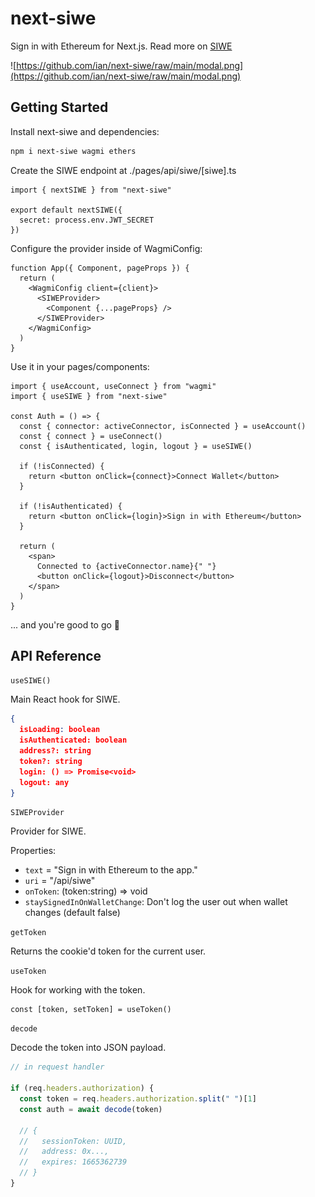 # next-siwe

Sign in with Ethereum for Next.js. Read more on [SIWE](https://github.com/spruceid/siwe)

![https://github.com/ian/next-siwe/raw/main/modal.png](https://github.com/ian/next-siwe/raw/main/modal.png)

## Getting Started

Install next-siwe and dependencies:

```sh
npm i next-siwe wagmi ethers
```

Create the SIWE endpoint at ./pages/api/siwe/[siwe].ts

```tsx
import { nextSIWE } from "next-siwe"

export default nextSIWE({
  secret: process.env.JWT_SECRET
})
```

Configure the provider inside of WagmiConfig:

```tsx
function App({ Component, pageProps }) {
  return (
    <WagmiConfig client={client}>
      <SIWEProvider>
        <Component {...pageProps} />
      </SIWEProvider>
    </WagmiConfig>
  )
}
```

Use it in your pages/components:

```tsx
import { useAccount, useConnect } from "wagmi"
import { useSIWE } from "next-siwe"

const Auth = () => {
  const { connector: activeConnector, isConnected } = useAccount()
  const { connect } = useConnect()
  const { isAuthenticated, login, logout } = useSIWE()

  if (!isConnected) {
    return <button onClick={connect}>Connect Wallet</button>
  }

  if (!isAuthenticated) {
    return <button onClick={login}>Sign in with Ethereum</button>
  }

  return (
    <span>
      Connected to {activeConnector.name}{" "}
      <button onClick={logout}>Disconnect</button>
    </span>
  )
}
```

... and you're good to go 🎉

## API Reference

`useSIWE()`

Main React hook for SIWE.

```json
{
  isLoading: boolean
  isAuthenticated: boolean
  address?: string
  token?: string
  login: () => Promise<void>
  logout: any
}
```

`SIWEProvider`

Provider for SIWE.

Properties:

- `text` = "Sign in with Ethereum to the app."
- `uri` = "/api/siwe"
- `onToken`: (token:string) => void
- `staySignedInOnWalletChange`: Don't log the user out when wallet changes (default false)

`getToken`

Returns the cookie'd token for the current user.

`useToken`

Hook for working with the token.

```
const [token, setToken] = useToken()
```

`decode`

Decode the token into JSON payload.

```ts
// in request handler

if (req.headers.authorization) {
  const token = req.headers.authorization.split(" ")[1]
  const auth = await decode(token)

  // {
  //   sessionToken: UUID,
  //   address: 0x...,
  //   expires: 1665362739
  // }
}
```
